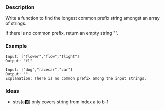 ### Description
Write a function to find the longest common prefix string amongst an array of strings.

If there is no common prefix, return an empty string "".

### Example
```
Input: ["flower","flow","flight"]
Output: "fl"
```
```
Input: ["dog","racecar","car"]
Output: ""
Explanation: There is no common prefix among the input strings.
```

### Ideas
- strs[a:b:] only covers string from index a to b-1
